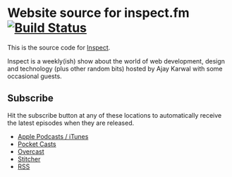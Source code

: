 # Website source for inspect.fm [![Build Status](https://travis-ci.org/ajaykarwal/inspect-fm.svg?branch=master)](https://travis-ci.org/ajaykarwal/inspect-fm)

This is the source code for [Inspect](http://www.inspect.fm).

Inspect is a weekly(ish) show about the world of web development, design and technology (plus other random bits) hosted by Ajay Karwal with some occasional guests.

## Subscribe

Hit the subscribe button at any of these locations to automatically receive the latest episodes when they are released.

- [Apple Podcasts / iTunes](https://itunes.apple.com/gb/podcast/inspect/id1213377482)
- [Pocket Casts](http://pca.st/pmyU)
- [Overcast](https://overcast.fm/itunes1213377482/inspect)
- [Stitcher](http://www.stitcher.com/s?fid=133154&refid=stpr)
- [RSS](http://inspect.fm/feed.xml)
      





